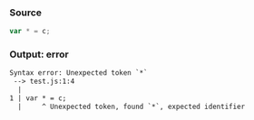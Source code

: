 ### Source
```js parse:stmt
var * = c;
```

### Output: error
```txt
Syntax error: Unexpected token `*`
 --> test.js:1:4
  |
1 | var * = c;
  |     ^ Unexpected token, found `*`, expected identifier
```
